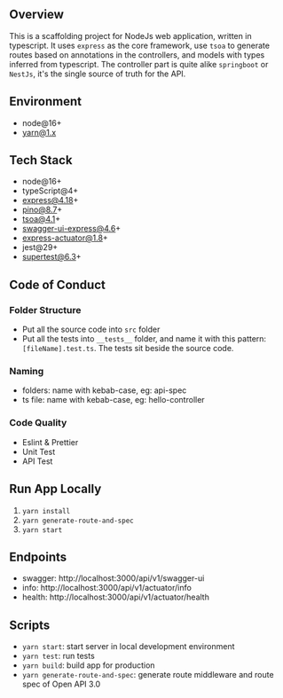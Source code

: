## Overview

This is a scaffolding project for NodeJs web application, written in typescript. It uses `express` as the core framework, use `tsoa` to generate routes based on annotations in the controllers, and models with types inferred from typescript.
The controller part is quite alike `springboot` or `NestJs`, it's the single source of truth for the API.

## Environment

- node@16+
- yarn@1.x

## Tech Stack

- node@16+
- typeScript@4+
- express@4.18+
- pino@8.7+
- tsoa@4.1+
- swagger-ui-express@4.6+
- express-actuator@1.8+
- jest@29+
- supertest@6.3+

## Code of Conduct

### Folder Structure

- Put all the source code into `src` folder
- Put all the tests into `__tests__` folder, and name it with this pattern: `[fileName].test.ts`. The tests sit beside the source code.

### Naming

- folders: name with kebab-case, eg: api-spec
- ts file: name with kebab-case, eg: hello-controller

### Code Quality

- Eslint & Prettier
- Unit Test
- API Test

## Run App Locally

1. `yarn install`
2. `yarn generate-route-and-spec`
3. `yarn start`

## Endpoints

- swagger: http://localhost:3000/api/v1/swagger-ui
- info: http://localhost:3000/api/v1/actuator/info
- health: http://localhost:3000/api/v1/actuator/health

## Scripts

- `yarn start`: start server in local development environment
- `yarn test`: run tests
- `yarn build`: build app for production
- `yarn generate-route-and-spec`: generate route middleware and route spec of Open API 3.0
